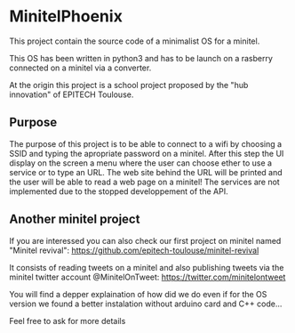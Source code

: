 # MinitelPhoenix

This project contain the source code of a minimalist OS for a minitel.

This OS has been written in python3 and has to be launch on a rasberry connected on a minitel via a converter.

At the origin this project is a school project proposed by the "hub innovation" of EPITECH Toulouse.

## Purpose

The purpose of this project is to be able to connect to a wifi by choosing a SSID and typing the apropriate password on a minitel. After this step the UI display on the screen a menu where the user can choose ether to use a service or to type an URL. The web site behind the URL will be printed and the user will be able to read a web page on a minitel!
The services are not implemented due to the stopped developpement of the API.

## Another minitel project 

If you are interessed you can also check our first project on minitel named "Minitel revival":
https://github.com/epitech-toulouse/minitel-revival

It consists of reading tweets on a minitel and also publishing tweets via the minitel twitter account @MinitelOnTweet:
https://twitter.com/minitelontweet

You will find a depper explaination of how did we do even if for the OS version we found a better instalation without arduino card and C++ code...

Feel free to ask for more details
